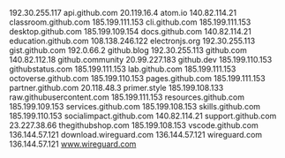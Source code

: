 192.30.255.117 api.github.com
20.119.16.4 atom.io
140.82.114.21 classroom.github.com
185.199.111.153 cli.github.com
185.199.111.153 desktop.github.com
185.199.109.154 docs.github.com
140.82.114.21 education.github.com
108.138.246.122 electronjs.org
192.30.255.113 gist.github.com
192.0.66.2 github.blog
192.30.255.113 github.com
140.82.112.18 github.community
20.99.227.183 github.dev
185.199.110.153 githubstatus.com
185.199.111.153 lab.github.com
185.199.111.153 octoverse.github.com
185.199.110.153 pages.github.com
185.199.111.153 partner.github.com
20.118.48.3 primer.style
185.199.108.133 raw.githubusercontent.com
185.199.111.153 resources.github.com
185.199.109.153 services.github.com
185.199.108.153 skills.github.com
185.199.110.153 socialimpact.github.com
140.82.114.21 support.github.com
23.227.38.66 thegithubshop.com
185.199.108.153 vscode.github.com
136.144.57.121 download.wireguard.com
136.144.57.121 wireguard.com
136.144.57.121 www.wireguard.com
